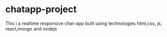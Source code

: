 # chatapp-project
This i a realtime  responsive chat-app built using technologies html,css, js, react,mongo and nodejs
